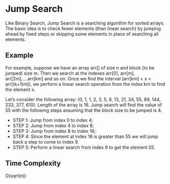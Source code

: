 # Jump Search
Like Binary Search, Jump Search is a searching algorithm for sorted arrays. The basic idea is to check fewer elements (than linear search) by jumping ahead by fixed steps or skipping some elements in place of searching all elements.

## Example
For example, suppose we have an array arr[] of size n and block (to be jumped) size m. Then we search at the indexes arr[0], arr[m], arr[2m]…..arr[km] and so on. Once we find the interval (arr[km] < x < arr[(k+1)m]), we perform a linear search operation from the index km to find the element x.

Let’s consider the following array: (0, 1, 1, 2, 3, 5, 8, 13, 21, 34, 55, 89, 144, 233, 377, 610). Length of the array is 16. Jump search will find the value of 55 with the following steps assuming that the block size to be jumped is 4.
* STEP 1: Jump from index 0 to index 4;
* STEP 2: Jump from index 4 to index 8;
* STEP 3: Jump from index 8 to index 16;
* STEP 4: Since the element at index 16 is greater than 55 we will jump back a step to come to index 9.
* STEP 5: Perform a linear search from index 9 to get the element 55.

## Time Complexity
O(sqrt(n))
